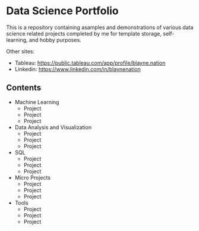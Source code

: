 # Data Science Portfolio
This is a repository containing asamples and demonstrations of various data science related projects completed by me for template storage, self-learning, and hobby purposes.

Other sites:
- Tableau: https://public.tableau.com/app/profile/blayne.nation
- Linkedin: https://www.linkedin.com/in/blaynenation

## Contents
- Machine Learning
  - Project
  - Project
  - Project
- Data Analysis and Visualization
  - Project
  - Project
  - Project
- SQL
  - Project
  - Project
  - Project
- Micro Projects
  - Project
  - Project
  - Project
- Tools
  - Project
  - Project
  - Project
